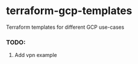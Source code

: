 # terraform-gcp-templates

Terraform templates for different GCP use-cases

### TODO:

1. Add vpn example
